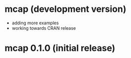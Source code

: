 
# mcap (development version)
- adding more examples
- working towards CRAN release


# mcap 0.1.0 (initial release)
